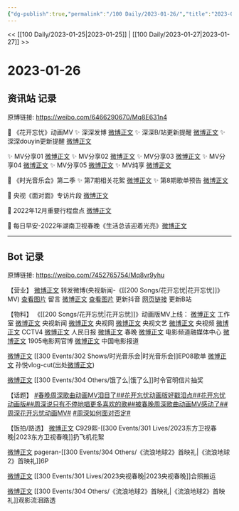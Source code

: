 ```yaml
---
{"dg-publish":true,"permalink":"/100 Daily/2023-01-26/","title":"2023-01-26","created":"2023-01-30T10:56:36.000+08:00","updated":"2023-04-11T14:46:32.376+08:00"}
---
```



<< [[100 Daily/2023-01-25\|2023-01-25]] | [[100 Daily/2023-01-27\|2023-01-27]] >>

# 2023-01-26

## 资讯站 记录

原博链接: https://weibo.com/6466290670/Mq8E631n4

💫 《花开忘忧》动画MV
✨ 深深发博 [微博正文](https://m.weibo.cn/6466290670/4862105679037830)
✨ 深深B/站更新提醒 [微博正文](https://m.weibo.cn/6466290670/4862116111323822)
✨ 深深douyin更新提醒 [微博正文](https://m.weibo.cn/6466290670/4862204270873961)

✨ MV分享01 [微博正文](https://m.weibo.cn/6466290670/4862248554599910)
✨ MV分享02 [微博正文](https://m.weibo.cn/6466290670/4862139171084616)
✨ MV分享03 [微博正文](https://m.weibo.cn/6466290670/4862106916360945)
✨ MV分享04 [微博正文](https://m.weibo.cn/6466290670/4862103963834171)
✨ MV分享05 [微博正文](https://m.weibo.cn/6466290670/4862103712957087)
✨ MV纯享 [微博正文](https://m.weibo.cn/6466290670/4862154132427685)

💫 《时光音乐会》第二季
✨ 第7期相关花絮 [微博正文](https://m.weibo.cn/6466290670/4862295169041702)
✨ 第8期歌单预告 [微博正文](https://m.weibo.cn/6466290670/4862154971549167)

💫 央视《面对面》专访片段 [微博正文](https://m.weibo.cn/6466290670/4862202953600649)

💫 2022年12月重要行程盘点 [微博正文](https://m.weibo.cn/6466290670/4862150436459081)

💫 每日早安-2022年湖南卫视春晚《生活总该迎着光亮》[微博正文](https://m.weibo.cn/6466290670/4862102361343130)

---
## Bot 记录

原博链接: https://weibo.com/7452765754/Mq8vr9yhu

【营业】
[微博正文](https://m.weibo.cn/1736988591/4862103586865605) 转发微博(央视新闻-《[[200 Songs/花开忘忧\|花开忘忧]]》MV)
[查看图片](https://wx1.sinaimg.cn/large/0088n2Pggy1hahfc6ufuxj30u0150do4.jpg) 留言 [微博正文](https://m.weibo.cn/2803301701/4862131457758355)
[查看图片](https://wx2.sinaimg.cn/large/0088n2Pggy1hahf9vw2tvj30u01hdjuy.jpg) 更新抖音
[网页链接](https://weibo.cn/sinaurl?u=https%3A%2F%2Fb23.tv%2FgD7IkZY) 更新B站

【物料】
《[[200 Songs/花开忘忧\|花开忘忧]]》动画版MV上线：
[微博正文](https://m.weibo.cn/7478855230/4862102931509929) 工作室
[微博正文](https://m.weibo.cn/2656274875/4862099375527835) 央视新闻
[微博正文](https://m.weibo.cn/3266943013/4862103628547239) 央视网
[微博正文](https://m.weibo.cn/2210168325/4862102366591216) 央视文艺
[微博正文](https://m.weibo.cn/7211561239/4862235769833914) 央视频
[微博正文](https://m.weibo.cn/2039753857/4862104396632262) CCTV4
[微博正文](https://m.weibo.cn/2803301701/4862131457758355) 人民日报
[微博正文](https://m.weibo.cn/3506728370/4862103624093744) 春晚
[微博正文](https://m.weibo.cn/6495544869/4862102369993743) 电影频道融媒体中心
[微博正文](https://m.weibo.cn/1635270132/4862102369731261) 1905电影网官博
[微博正文](https://m.weibo.cn/1261788454/4862102366590647) 中国电影报道

[微博正文](https://m.weibo.cn/7703778879/4862152617495139) [[300 Events/302 Shows/时光音乐会\|时光音乐会]]EP08歌单
[微博正文](https://m.weibo.cn/7630136297/4862175133565364) 孙悦vlog-cut(出处[微博正文](https://m.weibo.cn/1228131382/4862169352509156))

[微博正文](https://m.weibo.cn/7756461320/4861969549230893) [[300 Events/304 Others/饿了么\|饿了么]]时令官明信片抽奖

【话题】
[#春晚周深歌曲动画MV泪目了#](https://s.weibo.com/weibo?q=%23%E6%98%A5%E6%99%9A%E5%91%A8%E6%B7%B1%E6%AD%8C%E6%9B%B2%E5%8A%A8%E7%94%BBMV%E6%B3%AA%E7%9B%AE%E4%BA%86%23)[#花开忘忧动画版好戳泪点#](https://s.weibo.com/weibo?q=%23%E8%8A%B1%E5%BC%80%E5%BF%98%E5%BF%A7%E5%8A%A8%E7%94%BB%E7%89%88%E5%A5%BD%E6%88%B3%E6%B3%AA%E7%82%B9%23)[#花开忘忧动画版#](https://s.weibo.com/weibo?q=%23%E8%8A%B1%E5%BC%80%E5%BF%98%E5%BF%A7%E5%8A%A8%E7%94%BB%E7%89%88%23)[#周深说只有不停地唱更多喜欢的歌#](https://s.weibo.com/weibo?q=%23%E5%91%A8%E6%B7%B1%E8%AF%B4%E5%8F%AA%E6%9C%89%E4%B8%8D%E5%81%9C%E5%9C%B0%E5%94%B1%E6%9B%B4%E5%A4%9A%E5%96%9C%E6%AC%A2%E7%9A%84%E6%AD%8C%23)[#被春晚周深歌曲动画MV感动了#](https://s.weibo.com/weibo?q=%23%E8%A2%AB%E6%98%A5%E6%99%9A%E5%91%A8%E6%B7%B1%E6%AD%8C%E6%9B%B2%E5%8A%A8%E7%94%BBMV%E6%84%9F%E5%8A%A8%E4%BA%86%23)[#周深花开忘忧动画MV#](https://s.weibo.com/weibo?q=%23%E5%91%A8%E6%B7%B1%E8%8A%B1%E5%BC%80%E5%BF%98%E5%BF%A7%E5%8A%A8%E7%94%BBMV%23) [#周深如何面对否定#](https://s.weibo.com/weibo?q=%23%E5%91%A8%E6%B7%B1%E5%A6%82%E4%BD%95%E9%9D%A2%E5%AF%B9%E5%90%A6%E5%AE%9A%23)

【饭拍/路透】
[微博正文](https://m.weibo.cn/6547665396/4861962904933070) C929熙-[[300 Events/301 Lives/2023东方卫视春晚\|2023东方卫视春晚]]扔飞机花絮

[微博正文](https://m.weibo.cn/7633014126/4862150629131185) pageran-[[300 Events/304 Others/《流浪地球2》首映礼\|《流浪地球2》首映礼]]6P

[微博正文](https://m.weibo.cn/6153221451/4862197153666128) [[300 Events/301 Lives/2023央视春晚\|2023央视春晚]]合照搬运

[微博正文](https://m.weibo.cn/7495641082/4862121126664858) [[300 Events/304 Others/《流浪地球2》首映礼\|《流浪地球2》首映礼]]观影流泪路透
